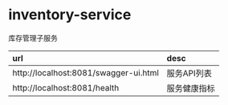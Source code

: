 # inventory-service
库存管理子服务

|url|desc|  
|:---|:---|   
|http://localhost:8081/swagger-ui.html|服务API列表|  
|http://localhost:8081/health|服务健康指标|


